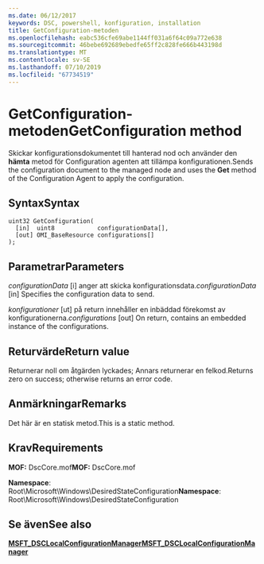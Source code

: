 ```yaml
---
ms.date: 06/12/2017
keywords: DSC, powershell, konfiguration, installation
title: GetConfiguration-metoden
ms.openlocfilehash: eabc536cfe69abe1144ff031a6f64c09a772e638
ms.sourcegitcommit: 46bebe692689ebedfe65ff2c828fe666b443198d
ms.translationtype: MT
ms.contentlocale: sv-SE
ms.lasthandoff: 07/10/2019
ms.locfileid: "67734519"
---
```

# <a name="getconfiguration-method"></a><span data-ttu-id="5d236-103">GetConfiguration-metoden</span><span class="sxs-lookup"><span data-stu-id="5d236-103">GetConfiguration method</span></span>

<span data-ttu-id="5d236-104">Skickar konfigurationsdokumentet till hanterad nod och använder den **hämta** metod för Configuration agenten att tillämpa konfigurationen.</span><span class="sxs-lookup"><span data-stu-id="5d236-104">Sends the configuration document to the managed node and uses the **Get** method of the Configuration Agent to apply the configuration.</span></span>

## <a name="syntax"></a><span data-ttu-id="5d236-105">Syntax</span><span class="sxs-lookup"><span data-stu-id="5d236-105">Syntax</span></span>

```mof
uint32 GetConfiguration(
  [in]  uint8            configurationData[],
  [out] OMI_BaseResource configurations[]
);
```

## <a name="parameters"></a><span data-ttu-id="5d236-106">Parametrar</span><span class="sxs-lookup"><span data-stu-id="5d236-106">Parameters</span></span>

<span data-ttu-id="5d236-107">*configurationData* \[i\] anger att skicka konfigurationsdata.</span><span class="sxs-lookup"><span data-stu-id="5d236-107">*configurationData* \[in\] Specifies the configuration data to send.</span></span>

<span data-ttu-id="5d236-108">*konfigurationer* \[ut\] på return innehåller en inbäddad förekomst av konfigurationerna.</span><span class="sxs-lookup"><span data-stu-id="5d236-108">*configurations* \[out\] On return, contains an embedded instance of the configurations.</span></span>

## <a name="return-value"></a><span data-ttu-id="5d236-109">Returvärde</span><span class="sxs-lookup"><span data-stu-id="5d236-109">Return value</span></span>

<span data-ttu-id="5d236-110">Returnerar noll om åtgärden lyckades; Annars returnerar en felkod.</span><span class="sxs-lookup"><span data-stu-id="5d236-110">Returns zero on success; otherwise returns an error code.</span></span>

## <a name="remarks"></a><span data-ttu-id="5d236-111">Anmärkningar</span><span class="sxs-lookup"><span data-stu-id="5d236-111">Remarks</span></span>

<span data-ttu-id="5d236-112">Det här är en statisk metod.</span><span class="sxs-lookup"><span data-stu-id="5d236-112">This is a static method.</span></span>

## <a name="requirements"></a><span data-ttu-id="5d236-113">Krav</span><span class="sxs-lookup"><span data-stu-id="5d236-113">Requirements</span></span>

<span data-ttu-id="5d236-114">**MOF:** DscCore.mof</span><span class="sxs-lookup"><span data-stu-id="5d236-114">**MOF:** DscCore.mof</span></span>

<span data-ttu-id="5d236-115">**Namespace**: Root\Microsoft\Windows\DesiredStateConfiguration</span><span class="sxs-lookup"><span data-stu-id="5d236-115">**Namespace**: Root\Microsoft\Windows\DesiredStateConfiguration</span></span>

## <a name="see-also"></a><span data-ttu-id="5d236-116">Se även</span><span class="sxs-lookup"><span data-stu-id="5d236-116">See also</span></span>

[<span data-ttu-id="5d236-117">**MSFT_DSCLocalConfigurationManager**</span><span class="sxs-lookup"><span data-stu-id="5d236-117">**MSFT_DSCLocalConfigurationManager**</span></span>](msft-dsclocalconfigurationmanager.md)
